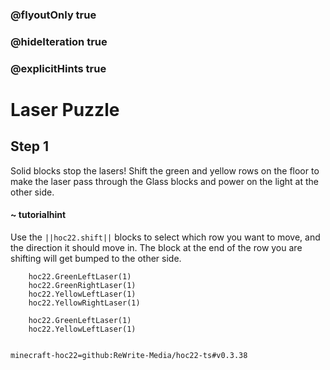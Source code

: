 ### @flyoutOnly true
### @hideIteration true
### @explicitHints true


# Laser Puzzle

## Step 1
Solid blocks stop the lasers! Shift the green and yellow rows on the floor to make the laser pass through the Glass blocks and power on the light at the other side. 

#### ~ tutorialhint 
Use the ``||hoc22.shift||`` blocks to select which row you want to move, and the direction it should move in. The block at the end of the row you are shifting will get bumped to the other side.



```ghost
    hoc22.GreenLeftLaser(1)
    hoc22.GreenRightLaser(1)
    hoc22.YellowLeftLaser(1)
    hoc22.YellowRightLaser(1)
```
```template
    hoc22.GreenLeftLaser(1)
    hoc22.YellowLeftLaser(1)
      
```
```package
minecraft-hoc22=github:ReWrite-Media/hoc22-ts#v0.3.38
```
